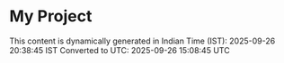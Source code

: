 # My Project

This content is dynamically generated in Indian Time (IST): 2025-09-26 20:38:45 IST
Converted to UTC: 2025-09-26 15:08:45 UTC
